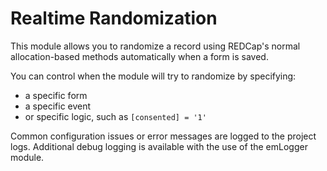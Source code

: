# Realtime Randomization

This module allows you to randomize a record using REDCap's normal allocation-based methods automatically when a form is saved.

You can control when the module will try to randomize by specifying:
* a specific form
* a specific event
* or specific logic, such as `[consented] = '1'`

Common configuration issues or error messages are logged to the project logs.  Additional debug logging is available with the use of the emLogger module.
